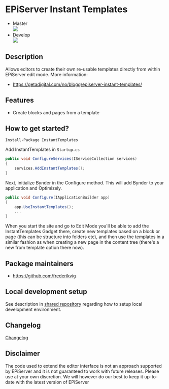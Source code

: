 # EPiServer Instant Templates

* Master<br>
![](http://tc.geta.no/app/rest/builds/buildType:(id:GetaPackages_GetaInstantTemplates_00ci),branch:master/statusIcon)
* Develop<br>
![](http://tc.geta.no/app/rest/builds/buildType:(id:GetaPackages_GetaInstantTemplates_00ci),branch:develop/statusIcon)

## Description

Allows editors to create their own re-usable templates directly from within EPiServer edit mode.
More information:

- https://getadigital.com/no/blogg/episerver-instant-templates/

## Features

- Create blocks and pages from a template

## How to get started?

```
Install-Package InstantTemplates
```

Add InstantTemplates in `Startup.cs`

```csharp
public void ConfigureServices(IServiceCollection services)
{
    services.AddInstantTemplates();
}
``` 

Next, initialize Bynder in the Configure method. This will add Bynder to your application and Optimizely.
```csharp
public void Configure(IApplicationBuilder app)
{
    app.UseInstantTemplates();
    ...
}
```

When you start the site and go to Edit Mode you'll be able to add the InstantTemplates Gadget there, create new templates based on a block or page (this can be structure into folders etc), and then use the templates in a similar fashion as when creating a new page in the content tree (there's a new from template option there now).

## Package maintainers

- https://github.com/frederikvig

## Local development setup

See description in [shared repository](https://github.com/Geta/package-shared/blob/master/README.md#local-development-set-up) regarding how to setup local development environment.

## Changelog

[Changelog](CHANGELOG.md)

## Disclaimer

The code used to extend the editor interface is not an approach supported by EPiServer and it is not guaranteed to work with future releases. Please use at your own discretion. We will however do our best to keep it up-to-date with the latest version of EPiServer
